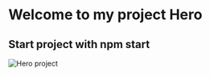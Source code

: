 # Welcome to my project Hero

## Start project with npm start

![Hero project ](https://prnt.sc/16hsd8o)
